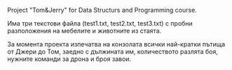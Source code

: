 Project "Tom&Jerry" for Data Structurs and Programming course.

Има три текстови файла (test1.txt, test2.txt, test3.txt) с пробни разположения на мебелите и животните из стаята.

За момента проекта изпечатва на конзолата всички най-кратки пътища от Джери до Том, заедно с дължината им, количеството разлята боя, нужните команди за дрона и броя завои. 

